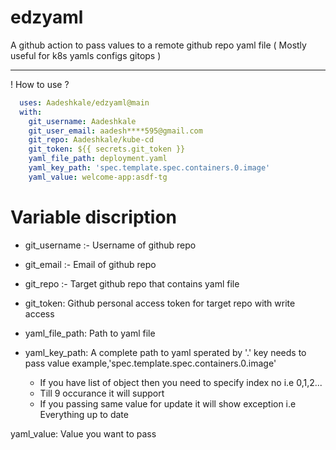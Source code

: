 # edzyaml
A github action to pass values to a remote github repo yaml file ( Mostly useful for k8s yamls configs gitops )


----
! How to use ?

```yaml
  uses: Aadeshkale/edzyaml@main
  with:
    git_username: Aadeshkale
    git_user_email: aadesh****595@gmail.com
    git_repo: Aadeshkale/kube-cd
    git_token: ${{ secrets.git_token }}
    yaml_file_path: deployment.yaml
    yaml_key_path: 'spec.template.spec.containers.0.image'    
    yaml_value: welcome-app:asdf-tg
```

# Variable discription


* git_username :- Username of github repo

* git_email :- Email of github repo

* git_repo :- Target github repo that contains yaml file

* git_token: Github personal access token for target repo with write access

* yaml_file_path: Path to yaml file 

* yaml_key_path: A complete path to yaml sperated by '.' key needs to pass value
  example,'spec.template.spec.containers.0.image'    
    
    * If you have list of object then you need to specify index no i.e 0,1,2...
    * Till 9 occurance it will support
    *  If you passing same value for update it will show exception i.e Everything up to date

yaml_value: Value you want to pass  
